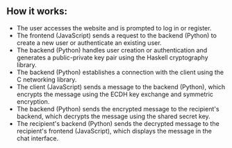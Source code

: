 ## How it works:

* The user accesses the website and is prompted to log in or register.
* The frontend (JavaScript) sends a request to the backend (Python) to create a new user or authenticate an existing user.
* The backend (Python) handles user creation or authentication and generates a public-private key pair using the Haskell cryptography library.
* The backend (Python) establishes a connection with the client using the C networking library.
* The client (JavaScript) sends a message to the backend (Python), which encrypts the message using the ECDH key exchange and symmetric encryption.
* The backend (Python) sends the encrypted message to the recipient's backend, which decrypts the message using the shared secret key.
* The recipient's backend (Python) sends the decrypted message to the recipient's frontend (JavaScript), which displays the message in the chat interface.
